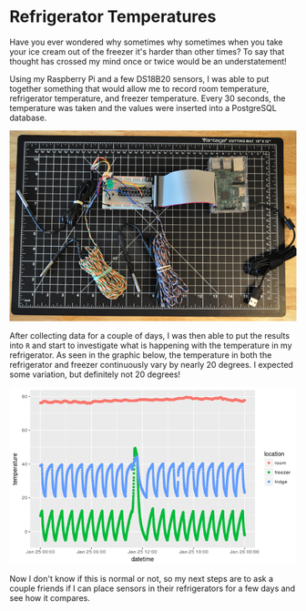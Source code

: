 # Refrigerator Temperatures

Have you ever wondered why sometimes why sometimes when you take your ice cream out of the freezer it's harder than other times? To say that thought has crossed my mind once or twice would be an understatement!

Using my Raspberry Pi and a few DS18B20 sensors, I was able to put together something that would allow me to record room temperature, refrigerator temperature, and freezer temperature. Every 30 seconds, the temperature was taken and the values were inserted into a PostgreSQL database.

<p align="center"> 
<img src="https://github.com/CurtLH/fridge_temperature/blob/master/hardware.png">
</p>

After collecting data for a couple of days, I was then able to put the results into `R` and start to investigate what is happening with the temperature in my refrigerator. As seen in the graphic below, the temperature in both the refrigerator and freezer continuously vary by nearly 20 degrees. I expected some variation, but definitely not 20 degrees! 

<p align="center"> 
<img src="https://github.com/CurtLH/fridge_temperature/blob/master/chart.png">
</p>

Now I don't know if this is normal or not, so my next steps are to ask a couple friends if I can place sensors in their refrigerators for a few days and see how it compares.
